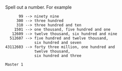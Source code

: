 Spell out a number. For example

          99 --> ninety nine
         300 --> three hundred
         310 --> three hundred and ten
        1501 --> one thousand, five hundred and one
       12609 --> twelve thousand, six hundred and nine
      512607 --> five hundred and twelve thousand,
                 six hundred and seven
    43112603 --> forty three million, one hundred and
                 twelve thousand,
                 six hundred and three
    
    Master 1